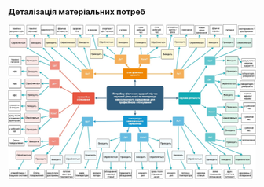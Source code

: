 ### Деталізація матеріальних потреб
![](https://github.com/oleksandrblazhko/ai201-tsigankova/blob/main/1-SoftwareRequirements/1.1-DeterminingConsumerNeeds/1.1.2-MaterialNeedsDetails/MindMap.jpg)
